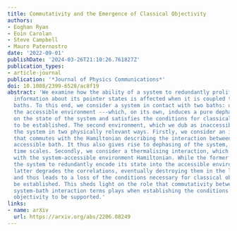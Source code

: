 ```yaml
---
title: Commutativity and the Emergence of Classical Objectivity
authors:
- Eoghan Ryan
- Eoin Carolan
- Steve Campbell
- Mauro Paternostro
date: '2022-09-01'
publishDate: '2024-03-26T21:10:26.761827Z'
publication_types:
- article-journal
publication: '*Journal of Physics Communications*'
doi: 10.1088/2399-6528/ac8f19
abstract: 'We examine how the ability of a system to redundantly proliferate relevant
  information about its pointer states is affected when it is coupled to multiple
  baths. To this end, we consider a system in contact with two baths: one---termed
  the accessible environment ---which, on its own, induces a pure dephasing mechanism
  on the state of the system and satisfies the conditions for classical objectivity
  to be established. The second environment, which we dub as inaccessible , affects
  the system in two physically relevant ways. Firstly, we consider an interaction
  that commutes with the Hamiltonian describing the interaction between system and
  accessible bath. It thus also gives rise to dephasing of the system, albeit on different
  time scales. Secondly, we consider a thermalising interaction, which does not commute
  with the system-accessible environment Hamiltonian. While the former still allows
  the system to redundantly encode its state into the accessible environment, the
  latter degrades the correlations, eventually destroying them in the long-time limit,
  and thus leads to a loss of the conditions necessary for classical objectivity to
  be established. This sheds light on the role that commutativity between the various
  system-bath interaction terms plays when establishing the conditions for classical
  objectivity to be supported.'
links:
- name: arXiv
  url: https://arxiv.org/abs/2206.08249
---
```

